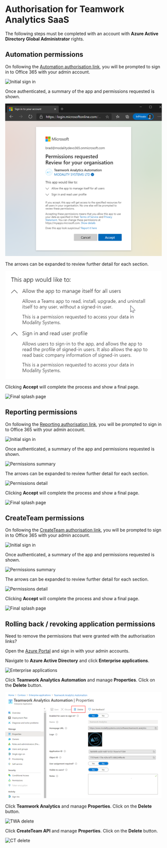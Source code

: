 # Authorisation for Teamwork Analytics SaaS

The following steps must be completed with an account with **Azure Active Directory Global Administrator** rights.

## Automation permissions

On following the [Automation authorisation link](https://mod.qa/AutomationConsent), you will be prompted to sign in to Office 365 with your admin account.

![Initial sign in](../images/TWASaaS-CT-auth1.png)

Once authenticated, a summary of the app and permissions requested is shown.

![Permissions summary](../images/TWASaaS-Automation-auth2.png)

The arrows can be expanded to review further detail for each section.

![Permissions detail](../images/TWASaaS-Automation-auth3.png)

Clicking **Accept** will complete the process and show a final page.

![Final splash page](../images/TWASaaS-Report-auth4.png)

## Reporting permissions

On following the [Reporting authorisation link](https://mod.qa/ReportConsent), you will be prompted to sign in to Office 365 with your admin account.

![Initial sign in](../images/TWASaaS-CT-auth1.png)

Once authenticated, a summary of the app and permissions requested is shown.

![Permissions summary](../images/TWASaaS-Report-auth2.png)

The arrows can be expanded to review further detail for each section.

![Permissions detail](../images/TWASaaS-Report-auth3.png)

Clicking **Accept** will complete the process and show a final page.

![Final splash page](../images/TWASaaS-Report-auth4.png)

## CreateTeam permissions

On following the [CreateTeam authorisation link](https://mod.qa/CreateTeamConsent), you will be prompted to sign in to Office 365 with your admin account.

![Initial sign in](../images/TWASaaS-CT-auth1.png)

Once authenticated, a summary of the app and permissions requested is shown.

![Permissions summary](../images/TWASaaS-CT-auth2.png)

The arrows can be expanded to review further detail for each section.

![Permissions detail](../images/TWASaaS-CT-auth3.png)

Clicking **Accept** will complete the process and show a final page.

![Final splash page](../images/TWASaaS-CT-auth4.png)

## Rolling back / revoking application permissions

Need to remove the permissions that were granted with the authorisation links?

Open the [Azure Portal](https://portal.azure.com) and sign in with your admin accounts.

Navigate to **Azure Active Directory** and click **Enterprise applications**.

![Enterprise applications](../images/TWASaaS-revoke-1.png)

Click **Teamwork Analytics Automation** and manage **Properties**. Click on the **Delete** button.

![TWA delete](../images/TWASaaS-revoke-4.png)

Click **Teamwork Analytics** and manage **Properties**. Click on the **Delete** button.

![TWA delete](../images/TWASaaS-revoke-3.png)

Click **CreateTeam API** and manage **Properties**. Click on the **Delete** button.

![CT delete](../images/TWASaaS-revoke-2.png)
